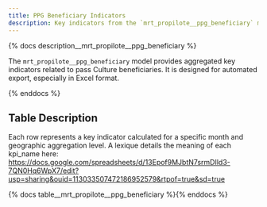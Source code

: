```yaml
---
title: PPG Beneficiary Indicators
description: Key indicators from the `mrt_propilote__ppg_beneficiary` model.
---
```


{% docs description__mrt_propilote__ppg_beneficiary %}

The `mrt_propilote__ppg_beneficiary` model provides aggregated key indicators related to pass Culture beneficiaries.
It is designed for automated export, especially in Excel format.

{% enddocs %}

## Table Description

Each row represents a key indicator calculated for a specific month and geographic aggregation level.
A lexique details the meaning of each kpi_name here: https://docs.google.com/spreadsheets/d/13Epof9MJbtN7srmDIld3-7QN0Hq6WpX7/edit?usp=sharing&ouid=113033507472186952579&rtpof=true&sd=true

{% docs table__mrt_propilote__ppg_beneficiary %}{% enddocs %}
